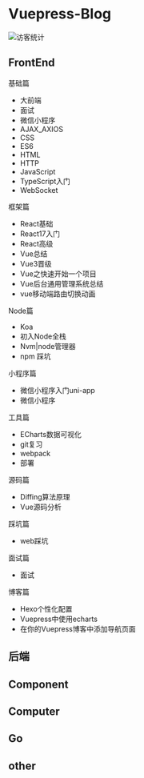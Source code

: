 # Vuepress-Blog

<img src="https://visitor-badge.glitch.me/badge?page_id=0Shino0" alt="访客统计" />

## FrontEnd

基础篇

  + 大前端
  + 面试
  + 微信小程序
  + AJAX_AXIOS
  + CSS
  + ES6
  + HTML
  + HTTP
  + JavaScript
  + TypeScript入门
  + WebSocket

框架篇

  + React基础
  + React17入门
  + React高级
  + Vue总结
  + Vue3晋级
  + Vue之快速开始一个项目
  + Vue后台通用管理系统总结
  + vue移动端路由切换动画

Node篇

  + Koa
  + 初入Node全栈
  + Nvm|node管理器
  + npm 踩坑

小程序篇

  + 微信小程序入门uni-app
  + 微信小程序

工具篇

  + ECharts数据可视化
  + git复习
  + webpack
  + 部署

源码篇

  + Diffing算法原理
  + Vue源码分析

踩坑篇

  + web踩坑

面试篇

  + 面试

博客篇

  + Hexo个性化配置
  + Vuepress中使用echarts
  + 在你的Vuepress博客中添加导航页面

## 后端

## Component

## Computer

## Go


## other
